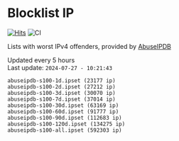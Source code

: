 # Blocklist IP

[![Hits](https://hits.seeyoufarm.com/api/count/incr/badge.svg?url=https%3A%2F%2Fgithub.com%2Fborestad%2Fblocklist-ip%2F&count_bg=%2379C83D&title_bg=%23555555&icon=&icon_color=%23E7E7E7&title=hits&edge_flat=false)](https://hits.seeyoufarm.com)  ![CI](https://img.shields.io/github/workflow/status/borestad/blocklist-ip/CI?style=flat-square)

Lists with worst IPv4 offenders, provided by [AbuseIPDB](https://www.abuseipdb.com/)

<!-- FOOTER-PLACEHOLDER -->
Updated every 5 hours<br>
Last update: `2024-07-27 - 10:21:43`
```
abuseipdb-s100-1d.ipset (23177 ip)
abuseipdb-s100-2d.ipset (27212 ip)
abuseipdb-s100-3d.ipset (30070 ip)
abuseipdb-s100-7d.ipset (37014 ip)
abuseipdb-s100-30d.ipset (63169 ip)
abuseipdb-s100-60d.ipset (91777 ip)
abuseipdb-s100-90d.ipset (112683 ip)
abuseipdb-s100-120d.ipset (134275 ip)
abuseipdb-s100-all.ipset (592303 ip)
```
